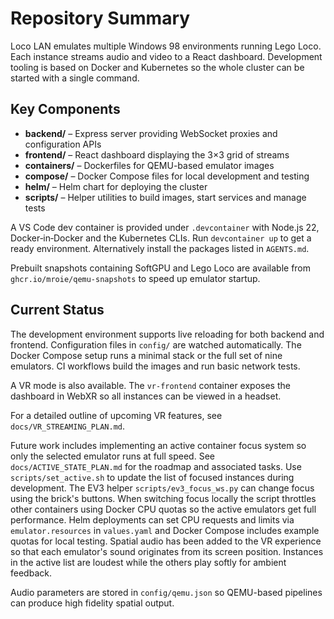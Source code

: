 # Repository Summary

Loco LAN emulates multiple Windows 98 environments running Lego Loco. Each
instance streams audio and video to a React dashboard. Development tooling is
based on Docker and Kubernetes so the whole cluster can be started with a single
command.

## Key Components
- **backend/** – Express server providing WebSocket proxies and configuration APIs
- **frontend/** – React dashboard displaying the 3×3 grid of streams
- **containers/** – Dockerfiles for QEMU-based emulator images
- **compose/** – Docker Compose files for local development and testing
- **helm/** – Helm chart for deploying the cluster
- **scripts/** – Helper utilities to build images, start services and manage tests

A VS Code dev container is provided under `.devcontainer` with Node.js 22,
Docker‑in‑Docker and the Kubernetes CLIs. Run `devcontainer up` to get a ready
environment. Alternatively install the packages listed in `AGENTS.md`.

Prebuilt snapshots containing SoftGPU and Lego Loco are available from
`ghcr.io/mroie/qemu-snapshots` to speed up emulator startup.

## Current Status
The development environment supports live reloading for both backend and
frontend. Configuration files in `config/` are watched automatically. The Docker
Compose setup runs a minimal stack or the full set of nine emulators. CI
workflows build the images and run basic network tests.

A VR mode is also available. The `vr-frontend` container exposes the dashboard
in WebXR so all instances can be viewed in a headset.

For a detailed outline of upcoming VR features, see `docs/VR_STREAMING_PLAN.md`.


Future work includes implementing an active container focus system so only the
selected emulator runs at full speed. See `docs/ACTIVE_STATE_PLAN.md` for the
roadmap and associated tasks. Use `scripts/set_active.sh` to update the list of
focused instances during development. The EV3 helper `scripts/ev3_focus_ws.py`
can change focus using the brick's buttons. When switching focus locally the
script throttles other containers using Docker CPU quotas so the active
emulators get full performance.
Helm deployments can set CPU requests and limits via `emulator.resources` in
`values.yaml` and Docker Compose includes example quotas for local testing.
Spatial audio has been added to the VR experience so that each emulator's sound
originates from its screen position. Instances in the active list are loudest
while the others play softly for ambient feedback.

Audio parameters are stored in `config/qemu.json` so QEMU-based pipelines can
produce high fidelity spatial output.
